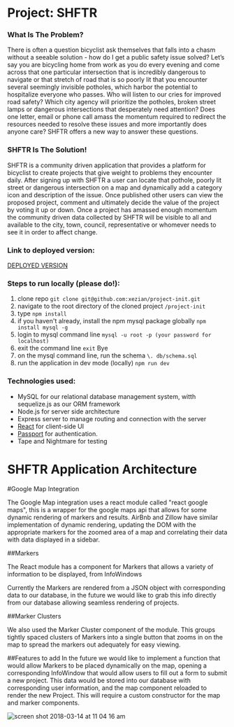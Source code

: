 # Project: SHFTR

### What Is The Problem?

There is often a question bicyclist ask themselves that falls into a chasm without a seeable solution - how do I get a public safety issue solved? Let’s say you are bicycling home from work as you do every evening and come across that one particular intersection that is incredibly dangerous to navigate or that stretch of road that is so poorly lit that you encounter several seemingly invisible potholes, which harbor the potential to hospitalize everyone who passes. Who will listen to our cries for improved road safety? Which city agency will prioritize the potholes, broken street lamps or dangerous intersections that desperately need attention? Does one letter, email or phone call amass the momentum required to redirect the resources needed to resolve these issues and more importantly does anyone care? SHFTR offers a new way to answer these questions.

### SHFTR Is The Solution!

SHFTR is a community driven application that provides a platform for bicyclist to create projects that give weight to problems they encounter daily. After signing up with SHFTR a user can locate that pothole, poorly lit street or dangerous intersection on a map and dynamically add a category icon and description of the issue. Once published other users can view the proposed project, comment and ultimately decide the value of the project by voting it up or down. Once a project has amassed enough momentum the community driven data collected by SHFTR will be visible to all and available to the city, town, council, representative or whomever needs to see it in order to affect change.


### Link to deployed version:

[DEPLOYED VERSION](https://serene-castle-95327.herokuapp.com/)

### Steps to run locally (please do!):

1. clone repo `git clone git@github.com:xezian/project-init.git`
2. navigate to the root directory of the cloned project `/project-init`
3. type `npm install`
4. if you haven't already, install the npm mysql package globally `npm install mysql -g`
5. login to mysql command line `mysql -u root -p (your password for localhost)`
6. exit the command line `exit` Bye
7. on the mysql command line, run the schema `\. db/schema.sql`
8. run the application in dev mode (locally) `npm run dev`

### Technologies used:

* MySQL for our relational database management system, witth sequelize.js as our ORM framework
* Node.js for server side architecture
* Express server to manage routing and connection with the server
* [React](https://reactjs.org/) for client-side UI
* [Passport](http://www.passportjs.org/) for authentication.
* Tape and Nightmare for testing

# SHFTR Application Architecture

#Google Map Integration

The Google Map integration uses a react module called "react google maps", this is a wrapper for the google maps api that allows for some dynamic rendering of markers and results.  AirBnb and Zillow have similar implementation of dynamic rendering, updating the DOM with the appropriate markers for the zoomed area of a map and correlating their data with data displayed in a sidebar.

##Markers

The React module has a component for Markers that allows a variety of information to be displayed, from InfoWindows 

Currently the Markers are rendered from a JSON object with corresponding data to our database, in the future we would like to grab this info directly from our database allowing seamless rendering of projects.

##Marker Clusters

We also used the Marker Cluster component of the module.  This groups tightly spaced clusters of Markers into a single button that zooms in on the map to spread the markers out adequately for easy viewing.

##Features to add
In the future we would like to implement a function that would allow Markers to be placed dynamically on the map, opening a corresponding InfoWindow that would allow users to fill out a form to submit a new project.  This data would be stored into our database with corresponding user information, and the map component reloaded to render the new Project.  This will require a custom constructor for the map and marker components.


![screen shot 2018-03-14 at 11 04 16 am](https://user-images.githubusercontent.com/30601823/37422037-c60581de-2777-11e8-8056-787c9ec92a8e.png)
